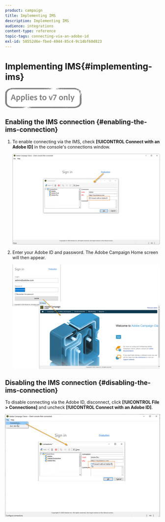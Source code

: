 ```yaml
---
product: campaign
title: Implementing IMS
description: Implementing IMS
audience: integrations
content-type: reference
topic-tags: connecting-via-an-adobe-id
exl-id: 58552d6e-fbed-4944-85c4-9c14bf60d823
---
```

# Implementing IMS{#implementing-ims}

![](../../assets/v7-only.svg)

## Enabling the IMS connection {#enabling-the-ims-connection}

1. To enable connecting via the IMS, check **[!UICONTROL Connect with an Adobe ID]** in the console's connections window.

   ![](assets/ims_1.png)

1. Enter your Adobe ID and password. The Adobe Campaign Home screen will then appear.

   ![](assets/ims_2.png)

## Disabling the IMS connection {#disabling-the-ims-connection}

To disable connecting via the Adobe ID, disconnect, click **[!UICONTROL File > Connections]** and uncheck **[!UICONTROL Connect with an Adobe ID]**. 

![](assets/ims_4.png)

